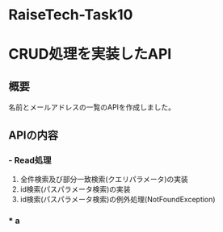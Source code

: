 # RaiseTech-Task10
# CRUD処理を実装したAPI
## 概要
名前とメールアドレスの一覧のAPIを作成しました。

## APIの内容
### - Read処理
1. 全件検索及び部分一致検索(クエリパラメータ)の実装
2. id検索(パスパラメータ検索)の実装
3. id検索(パスパラメータ検索)の例外処理(NotFoundException)
### * a
